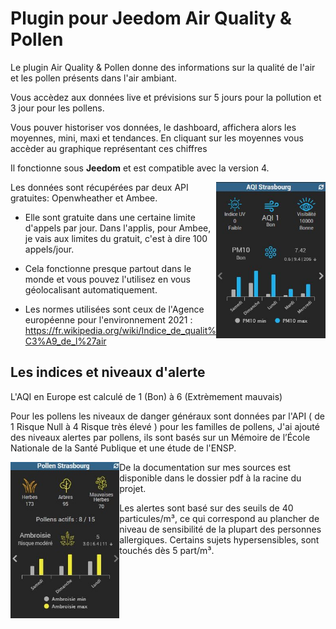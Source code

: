 # Plugin pour Jeedom Air Quality & Pollen

Le plugin Air Quality & Pollen donne des informations sur la qualité de l'air et les pollen présents dans l'air ambiant.  

Vous accèdez aux données live et prévisions sur 5 jours pour la pollution et 3 jour pour les pollens.

Vous pouver historiser vos données, le dashboard, affichera alors les moyennes, mini, maxi et tendances. En cliquant sur les moyennes vous accèder au graphique représentant ces chiffres

Il fonctionne sous **Jeedom** et est compatible avec la version 4.

<img  align="right" height="250" src="https://github.com/OlivierMongeot/airquality/blob/Master/docs/photos/aqi2.jpg">Les données sont récupérées par deux API gratuites: Openwheather et Ambee. 

 - Elle sont gratuite dans une certaine limite d'appels par jour. Dans l'applis, pour Ambee, je vais aux limites du gratuit, c'est à dire 100 appels/jour.  

 - Cela fonctionne presque partout dans le monde et vous pouvez l'utilisez en vous géolocalisant automatiquement.

 - Les normes utilisées sont ceux de l'Agence européenne pour l'environnement 2021 : https://fr.wikipedia.org/wiki/Indice_de_qualit%C3%A9_de_l%27air

## Les indices et niveaux d'alerte

L'AQI en Europe est calculé de 1 (Bon) à 6 (Extrèmement mauvais) 

Pour les pollens les niveaux de danger généraux sont données par l'API ( de 1 Risque Null à 4 Risque très élevé ) pour les familles de pollens,
J'ai ajouté des niveaux alertes par pollens, ils sont basés sur un Mémoire de l’École Nationale de la Santé Publique et une étude de l'ENSP.

<img  align="left" height="250" src="https://github.com/OlivierMongeot/airquality/blob/Master/docs/photos/pollen.jpg">De la documentation sur mes sources est disponible dans le dossier pdf à la racine du projet.

Les alertes sont basé sur des seuils de 40 particules/m³, ce qui correspond au plancher de niveau de sensibilité de la plupart des personnes allergiques. Certains sujets hypersensibles, sont touchés dès 5 part/m³.
